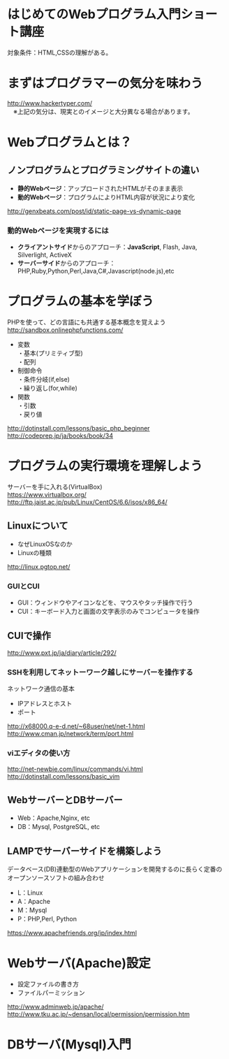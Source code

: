 はじめてのWebプログラム入門ショート講座
====

対象条件：HTML,CSSの理解がある。

# まずはプログラマーの気分を味わう
<http://www.hackertyper.com/>  
　※上記の気分は、現実とのイメージと大分異なる場合があります。

# Webプログラムとは？

## ノンプログラムとプログラミングサイトの違い
* **静的Webページ**：アップロードされたHTMLがそのまま表示
* **動的Webページ**：プログラムによりHTML内容が状況により変化

<http://genxbeats.com/post/id/static-page-vs-dynamic-page>

### 動的Webページを実現するには
* **クライアントサイド**からのアプローチ：**JavaScript**, Flash, Java, Silverlight, ActiveX
* **サーバーサイド**からのアプローチ：PHP,Ruby,Python,Perl,Java,C#,Javascript(node.js),etc

# プログラムの基本を学ぼう
PHPを使って、どの言語にも共通する基本概念を覚えよう  
<http://sandbox.onlinephpfunctions.com/>

* 変数  
 ・基本(プリミティブ型)  
 ・配列  
* 制御命令  
・条件分岐(if,else)  
・繰り返し(for,while)
* 関数  
・引数  
・戻り値  

<http://dotinstall.com/lessons/basic_php_beginner>  
<http://codeprep.jp/ja/books/book/34>

# プログラムの実行環境を理解しよう
サーバーを手に入れる(VirtualBox)  
<https://www.virtualbox.org/>  
<http://ftp.jaist.ac.jp/pub/Linux/CentOS/6.6/isos/x86_64/>  

## Linuxについて
* なぜLinuxOSなのか
* Linuxの種類

<http://linux.pgtop.net/>

### GUIとCUI
* GUI：ウィンドウやアイコンなどを、マウスやタッチ操作で行う
* CUI：キーボード入力と画面の文字表示のみでコンピュータを操作

## CUIで操作
<http://www.pxt.jp/ja/diary/article/292/>

### SSHを利用してネットーワーク越しにサーバーを操作する
ネットワーク通信の基本

* IPアドレスとホスト
* ポート

<http://x68000.q-e-d.net/~68user/net/net-1.html>  
<http://www.cman.jp/network/term/port.html>

### viエディタの使い方
<http://net-newbie.com/linux/commands/vi.html>  
<http://dotinstall.com/lessons/basic_vim>  

## WebサーバーとDBサーバー
* Web：Apache,Nginx, etc
* DB：Mysql, PostgreSQL, etc

## LAMPでサーバーサイドを構築しよう
データベース(DB)連動型のWebアプリケーションを開発するのに長らく定番のオープンソースソフトの組み合わせ

* L：Linux
* A：Apache
* M：Mysql
* P：PHP,Perl, Python  

<https://www.apachefriends.org/jp/index.html>

# Webサーバ(Apache)設定

* 設定ファイルの書き方
* ファイルパーミッション

<http://www.adminweb.jp/apache/>  
<http://www.tku.ac.jp/~densan/local/permission/permission.htm>

# DBサーバ(Mysql)入門
